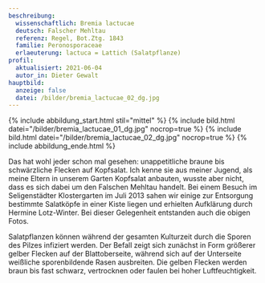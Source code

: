 ```yaml
---
beschreibung:
  wissenschaftlich: Bremia lactucae
  deutsch: Falscher Mehltau
  referenz: Regel, Bot.Ztg. 1843
  familie: Peronosporaceae
  erlaeuterung: lactuca = Lattich (Salatpflanze)
profil:
  aktualisiert: 2021-06-04
  autor_in: Dieter Gewalt
hauptbild:
  anzeige: false
  datei: /bilder/bremia_lactucae_02_dg.jpg
---
```

{% include abbildung_start.html stil="mittel" %}
{% include bild.html datei="/bilder/bremia_lactucae_01_dg.jpg" nocrop=true %}
{% include bild.html datei="/bilder/bremia_lactucae_02_dg.jpg" nocrop=true %}
{% include abbildung_ende.html %}

Das hat wohl jeder schon mal gesehen: unappetitliche braune bis schwärzliche Flecken auf Kopfsalat. Ich kenne sie aus meiner Jugend, als meine Eltern in unserem Garten Kopfsalat anbauten, wusste aber nicht, dass es sich dabei um den Falschen Mehltau handelt. Bei einem Besuch im Seligenstädter Klostergarten im Juli 2013 sahen wir einige zur Entsorgung bestimmte Salatköpfe in einer Kiste liegen und erhielten Aufklärung durch Hermine Lotz-Winter. Bei dieser Gelegenheit entstanden auch die obigen Fotos.

Salatpflanzen können während der gesamten Kulturzeit durch die Sporen des Pilzes infiziert werden. Der Befall zeigt sich zunächst in Form größerer gelber Flecken auf der Blattoberseite, während sich auf der Unterseite weißliche sporenbildende Rasen ausbreiten. Die gelben Flecken werden braun bis fast schwarz, vertrocknen oder faulen bei hoher Luftfeuchtigkeit.